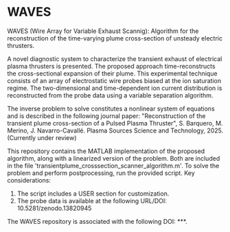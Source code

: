 # WAVES
WAVES (Wire Array for Variable Exhaust Scannig):   Algorithm for the reconstruction of the time-varying plume cross-section of unsteady electric thrusters. 

A novel diagnostic system to characterize the transient exhaust of electrical plasma thrusters is presented. The proposed approach time-reconstructs the
cross-sectional expansion of their plume. This experimental technique consists of an array of electrostatic wire probes biased at the ion saturation regime. 
The two-dimensional and time-dependent ion current distribution is reconstructed from the probe data using a variable separation algorithm. 

The inverse problem to solve constitutes a nonlinear system of equations and is described in the following journal paper:
"Reconstruction of the transient plume cross-section of a Pulsed Plasma Thruster", S. Barquero, M. Merino, J. Navarro-Cavallé. 
Plasma Sources Science and Technology, 2025. (Currently under review)

This repository contains the MATLAB implementation of the proposed algorithm, along with a linearized version of the problem. Both are included in the file 
'transientplume_crosssection_scanner_algorithm.m'. To solve the problem and perform postprocessing, run the provided script.
Key considerations:
1) The script includes a USER section for customization.
2) The probe data is available at the following URL/DOI: 10.5281/zenodo.13820945

The WAVES repository is associated with the following DOI:  ***.

 


